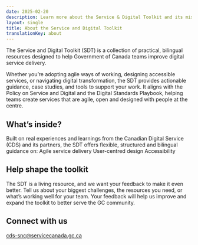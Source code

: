```yaml
---
date: 2025-02-20
description: Learn more about the Service & Digital Toolkit and its mission to empower digital transformation in the public sector.
layout: single
title: About the Service and Digital Toolkit
translationKey: about
---
```


The Service and Digital Toolkit (SDT) is a collection of practical, bilingual resources designed to help Government of Canada teams improve digital service delivery.

Whether you’re adopting agile ways of working, designing accessible services, or navigating digital transformation, the SDT provides actionable guidance, case studies, and tools to support your work. It aligns with the Policy on Service and Digital and the Digital Standards Playbook, helping teams create services that are agile, open and designed with people at the centre.

## What’s inside?

Built on real experiences and learnings from the Canadian Digital Service (CDS) and its partners, the SDT offers flexible, structured and bilingual guidance on:
Agile service delivery
User-centred design
Accessibility

## Help shape the toolkit

The SDT is a living resource, and we want your feedback to make it even better. Tell us about your biggest challenges, the resources you need, or what’s working well for your team. Your feedback will help us improve and expand the toolkit to better serve the GC community.

## Connect with us
[cds-snc@servicecanada.gc.ca](cds-snc@servicecanada.gc.ca)